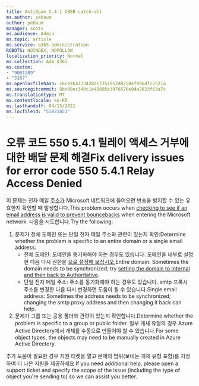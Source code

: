 ```yaml
---
title: AntiSpam 5.4.1 DBEB catch-all
ms.author: pebaum
author: pebaum
manager: scotv
ms.audience: Admin
ms.topic: article
ms.service: o365-administration
ROBOTS: NOINDEX, NOFOLLOW
localization_priority: Normal
ms.collection: Adm_O365
ms.custom:
- "9001209"
- "3167"
ms.openlocfilehash: c6ce26a133428dc7351912d8250ef096dfc7521a
ms.sourcegitcommit: 8bc60ec34bc1e40685e3976576e04a2623f63a7c
ms.translationtype: MT
ms.contentlocale: ko-KR
ms.lasthandoff: 04/15/2021
ms.locfileid: "51821453"
---
```

# <a name="fix-delivery-issues-for-error-code-550-541-relay-access-denied"></a><span data-ttu-id="460f9-102">오류 코드 550 5.4.1 릴레이 액세스 거부에 대한 배달 문제 해결</span><span class="sxs-lookup"><span data-stu-id="460f9-102">Fix delivery issues for error code 550 5.4.1 Relay Access Denied</span></span>

<span data-ttu-id="460f9-103">이 문제는 전자 메일 [주소가](https://docs.microsoft.com/exchange/mail-flow-best-practices/use-directory-based-edge-blocking) Microsoft 네트워크에 들어오면 반송을 방지할 수 있는 유효한지 확인할 때 발생합니다.</span><span class="sxs-lookup"><span data-stu-id="460f9-103">This problem occurs when [checking to see if an email address is valid to prevent bouncebacks](https://docs.microsoft.com/exchange/mail-flow-best-practices/use-directory-based-edge-blocking) when entering the Microsoft network.</span></span> <span data-ttu-id="460f9-104">다음을 시도합니다.</span><span class="sxs-lookup"><span data-stu-id="460f9-104">Try the following:</span></span>

1. <span data-ttu-id="460f9-105">문제가 전체 도메인 또는 단일 전자 메일 주소와 관련이 있는지 확인:</span><span class="sxs-lookup"><span data-stu-id="460f9-105">Determine whether the problem is specific to an entire domain or a single email address:</span></span>
    - <span data-ttu-id="460f9-106">전체 도메인: 도메인을 동기화해야 하는 경우도 있습니다. 도메인을 내부로 설정한 다음 다시 권한을 [으로 설정해 보십시오.](https://docs.microsoft.com/exchange/mail-flow-best-practices/manage-accepted-domains/manage-accepted-domains)</span><span class="sxs-lookup"><span data-stu-id="460f9-106">Entire domain: Sometimes the domain needs to be synchronized; try [setting the domain to Internal and then back to Authoritative](https://docs.microsoft.com/exchange/mail-flow-best-practices/manage-accepted-domains/manage-accepted-domains).</span></span>
    - <span data-ttu-id="460f9-107">단일 전자 메일 주소: 주소를 동기화해야 하는 경우도 있습니다. smtp 프록시 주소를 변경한 다음 다시 변경하면 도움이 될 수 있습니다.</span><span class="sxs-lookup"><span data-stu-id="460f9-107">Single email address: Sometimes the address needs to be synchronized; changing the smtp proxy address and then changing it back can help.</span></span>
2. <span data-ttu-id="460f9-108">문제가 그룹 또는 공용 폴더와 관련이 있는지 확인합니다.</span><span class="sxs-lookup"><span data-stu-id="460f9-108">Determine whether the problem is specific to a group or public folder.</span></span> <span data-ttu-id="460f9-109">일부 개체 유형의 경우 Azure Active Directory에서 개체를 수동으로 만들어야 할 수 있습니다.</span><span class="sxs-lookup"><span data-stu-id="460f9-109">For some object types, the objects may need to be manually created in Azure Active Directory.</span></span>

<span data-ttu-id="460f9-110">추가 도움이 필요한 경우 지원 티켓을 열고 문제의 범위(보내는 개체 유형 포함)를 지정하여 더 나은 지원을 제공하세요.</span><span class="sxs-lookup"><span data-stu-id="460f9-110">If you need additional help, please open a support ticket and specify the scope of the issue (including the type of object you're sending to) so we can assist you better.</span></span>